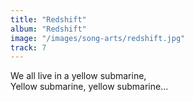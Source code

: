 ```yaml
---
title: "Redshift"
album: "Redshift"
image: "/images/song-arts/redshift.jpg"
track: 7
---
```


We all live in a yellow submarine,  
Yellow submarine, yellow submarine...
